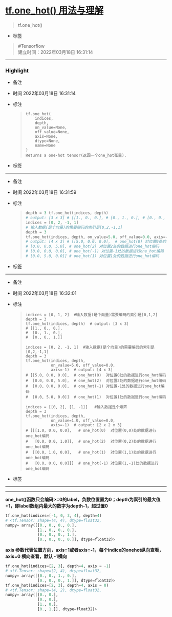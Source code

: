 # [tf.one_hot() 用法与理解](https://blog.csdn.net/fang_chuan/article/details/88559930?spm=1001.2101.3001.6650.5&utm_medium=distribute.pc_relevant.none-task-blog-2%7Edefault%7EBlogCommendFromBaidu%7ERate-5.pc_relevant_aa&depth_1-utm_source=distribute.pc_relevant.none-task-blog-2%7Edefault%7EBlogCommendFromBaidu%7ERate-5.pc_relevant_aa&utm_relevant_index=6) 
> tf.one_hot()
- 标签
> #Tensorflow   
> 建立时间：2022年03月18日 16:31:14
>

***
### Highlight

- 备注
  
- 时间
  2022年03月18日 16:31:14
- 标注
  > ```
  > tf.one_hot(
  >     indices,
  >     depth,
  >     on_value=None,
  >     off_value=None,
  >     axis=None,
  >     dtype=None,
  >     name=None
  > )
  > Returns a one-hot tensor(返回一个one_hot张量).
  > ```

- 标签
  

***
- 备注
  
- 时间
  2022年03月18日 16:31:59
- 标注
  > ```python
  > depth = 3 tf.one_hot(indices, depth)
  > # output: [3 x 3] # [[1., 0., 0.], # [0., 1., 0.], # [0., 0., 1.]] 
  > indices = [0, 2, -1, 1] 
  > # 输入数据(是个向量)的需要编码的索引是[0,2,-1,1] 
  > depth = 3 
  > tf.one_hot(indices, depth, on_value=5.0, off_value=0.0, axis=-1) 
  > # output: [4 x 3] # [[5.0, 0.0, 0.0],  # one_hot(0) 对位置0处的数据进行one_hot编码 
  > # [0.0, 0.0, 5.0], # one_hot(2) 对位置2处的数据进行one_hot编码 
  > # [0.0, 0.0, 0.0], # one_hot(-1) 对位置-1处的数据进行one_hot编码 
  > # [0.0, 5.0, 0.0]] # one_hot(1) 对位置1处的数据进行one_hot编码
  >``` 

- 标签
  

***
- 备注
  
- 时间
  2022年03月18日 16:32:01
- 标注
  > ```
  > indices = [0, 1, 2]  #输入数据(是个向量)需要编码的索引是[0,1,2]
  > depth = 3
  > tf.one_hot(indices, depth)  # output: [3 x 3]
  > # [[1., 0., 0.],
  > #  [0., 1., 0.],
  > #  [0., 0., 1.]]
  >  
  > indices = [0, 2, -1, 1]  #输入数据(是个向量)的需要编码的索引是[0,2,-1,1]
  > depth = 3
  > tf.one_hot(indices, depth,
  >            on_value=5.0, off_value=0.0,
  >            axis=-1)  # output: [4 x 3]
  > # [[5.0, 0.0, 0.0],  # one_hot(0)  对位置0处的数据进行one_hot编码
  > #  [0.0, 0.0, 5.0],  # one_hot(2)  对位置2处的数据进行one_hot编码
  > #  [0.0, 0.0, 0.0],  # one_hot(-1) 对位置-1处的数据进行one_hot编码
  > #  [0.0, 5.0, 0.0]]  # one_hot(1)  对位置1处的数据进行one_hot编码
  >  
  > indices = [[0, 2], [1, -1]]   #输入数据是个矩阵
  > depth = 3
  > tf.one_hot(indices, depth,
  >            on_value=1.0, off_value=0.0,
  >            axis=-1)  # output: [2 x 2 x 3]
  > # [[[1.0, 0.0, 0.0],   # one_hot(0)  对位置(0,0)处的数据进行one_hot编码
  > #   [0.0, 0.0, 1.0]],  # one_hot(2)  对位置(0,2)处的数据进行one_hot编码
  > #  [[0.0, 1.0, 0.0],   # one_hot(1)  对位置(1,1)处的数据进行one_hot编码
  > #   [0.0, 0.0, 0.0]]]  # one_hot(-1) 对位置(1,-1)处的数据进行one_hot编码
  > ```

- 标签
  

***

***
**one_hot()函数只会编码>=0的label，负数位置置为0；depth为索引的最大值+1，即label数组内最大的数字为depth-1，超过置0**
```python
tf.one_hot(indices=[-1, 0, 3, 4], depth=4)
# <tf.Tensor: shape=(4, 4), dtype=float32, 
numpy= array([[0., 0., 0., 0.],  
			  [1., 0., 0., 0.],  
			  [0., 0., 0., 1.],  
			  [0., 0., 0., 0.]], dtype=float32)>
```

**axis 参数代表位置方向，axis=1或者axis=-1，每个indice的onehot纵向查看，axis=0 横向查看，默认 -1横向**
```python
tf.one_hot(indices=[2, 3], depth=4, axis = -1)
# <tf.Tensor: shape=(2, 4), dtype=float32, 
numpy= array([[0., 0., 1., 0.],  
			  [0., 0., 0., 1.]], dtype=float32)>
tf.one_hot(indices=[2, 3], depth=4, axis = 0)
# <tf.Tensor: shape=(4, 2), dtype=float32, 
numpy= array([[0., 0.],  
			  [0., 0.],  
			  [1., 0.],  
			  [0., 1.]], dtype=float32)>
```